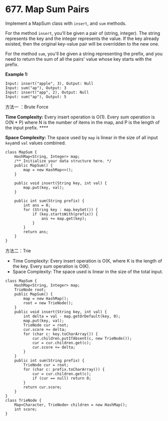 # 677. Map Sum Pairs

Implement a MapSum class with `insert`, and `sum` methods.

For the method `insert`, you'll be given a pair of \(string, integer\). The string represents the key and the integer represents the value. If the key already existed, then the original key-value pair will be overridden to the new one.

For the method `sum`, you'll be given a string representing the prefix, and you need to return the sum of all the pairs' value whose key starts with the prefix.

**Example 1:**

```text
Input: insert("apple", 3), Output: Null
Input: sum("ap"), Output: 3
Input: insert("app", 2), Output: Null
Input: sum("ap"), Output: 5
```

方法一 ：Brute Force

**Time Complexity:** Every insert operation is O\(1\). Every sum operation is O\(N \* P\) where N is the number of items in the map, and P is the length of the input prefix. ****

**Space Complexity:** The space used by `map` is linear in the size of all input `key`and `val` values combined.

```text
class MapSum {
    HashMap<String, Integer> map;
    /** Initialize your data structure here. */
    public MapSum() {
        map = new HashMap<>();
    }
    
    public void insert(String key, int val) {
        map.put(key, val);
    }
    
    public int sum(String prefix) {
        int ans = 0;
        for (String key : map.keySet()) {
            if (key.startsWith(prefix)) {
                ans += map.get(key);
            }
        }
        return ans;
    }
}
```

方法二：Trie

* Time Complexity: Every insert operation is O\(K, where K is the length of the key. Every sum operation is O\(K\).
* Space Complexity: The space used is linear in the size of the total input.

```text
class MapSum {
    HashMap<String, Integer> map;
    TrieNode root;
    public MapSum() {
        map = new HashMap();
        root = new TrieNode();
    }
    public void insert(String key, int val) {
        int delta = val - map.getOrDefault(key, 0);
        map.put(key, val);
        TrieNode cur = root;
        cur.score += delta;
        for (char c: key.toCharArray()) {
            cur.children.putIfAbsent(c, new TrieNode());
            cur = cur.children.get(c);
            cur.score += delta;
        }
    }
    public int sum(String prefix) {
        TrieNode cur = root;
        for (char c: prefix.toCharArray()) {
            cur = cur.children.get(c);
            if (cur == null) return 0;
        }
        return cur.score;
    }
}
class TrieNode {
    Map<Character, TrieNode> children = new HashMap();
    int score;
}
```



